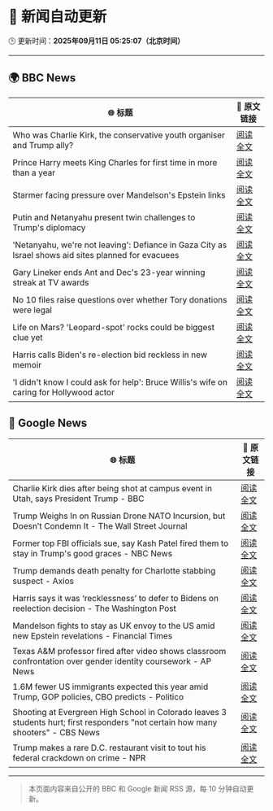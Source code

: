 # 🧠 新闻自动更新

🕒 更新时间：**2025年09月11日 05:25:07（北京时间）**

---

## 🌍 BBC News

| 🌐 标题 | 🔗 原文链接 |
|--------|-------------|
| Who was Charlie Kirk, the conservative youth organiser and Trump ally? | [阅读全文](https://www.bbc.com/news/articles/cdxqnkwerj7o?at_medium=RSS&at_campaign=rss) |
| Prince Harry meets King Charles for first time in more than a year | [阅读全文](https://www.bbc.com/news/articles/cly14jq42djo?at_medium=RSS&at_campaign=rss) |
| Starmer facing pressure over Mandelson's Epstein links | [阅读全文](https://www.bbc.com/news/articles/cwy9jqn0vyjo?at_medium=RSS&at_campaign=rss) |
| Putin and Netanyahu present twin challenges to Trump's diplomacy | [阅读全文](https://www.bbc.com/news/articles/cvg9pnpqm2jo?at_medium=RSS&at_campaign=rss) |
| 'Netanyahu, we're not leaving': Defiance in Gaza City as Israel shows aid sites planned for evacuees | [阅读全文](https://www.bbc.com/news/articles/c0lkz0l4x51o?at_medium=RSS&at_campaign=rss) |
| Gary Lineker ends Ant and Dec's 23-year winning streak at TV awards | [阅读全文](https://www.bbc.com/news/articles/cg7dgd394kno?at_medium=RSS&at_campaign=rss) |
| No 10 files raise questions over whether Tory donations were legal | [阅读全文](https://www.bbc.com/news/articles/cp3qww29146o?at_medium=RSS&at_campaign=rss) |
| Life on Mars? 'Leopard-spot' rocks could be biggest clue yet | [阅读全文](https://www.bbc.com/news/articles/cd725pj0g9ro?at_medium=RSS&at_campaign=rss) |
| Harris calls Biden's re-election bid reckless in new memoir | [阅读全文](https://www.bbc.com/news/articles/cq5jgg1491do?at_medium=RSS&at_campaign=rss) |
| 'I didn't know I could ask for help': Bruce Willis's wife on caring for Hollywood actor | [阅读全文](https://www.bbc.com/news/videos/cp8j2v458z8o?at_medium=RSS&at_campaign=rss) |

## 📰 Google News

| 🌐 标题 | 🔗 原文链接 |
|--------|-------------|
| Charlie Kirk dies after being shot at campus event in Utah, says President Trump - BBC | [阅读全文](https://news.google.com/rss/articles/CBMiVEFVX3lxTFAwRkllRTNpOWlRU3ZFMVdLbjhSSkRfOGNILUdEcUtNUi13eWx4QTRqY0VGam5Ka2xJZzNRUlVpTHpzV2Vqd21rQkVzV0lDdE1rV2NMNA?oc=5) |
| Trump Weighs In on Russian Drone NATO Incursion, but Doesn’t Condemn It - The Wall Street Journal | [阅读全文](https://news.google.com/rss/articles/CBMitAFBVV95cUxNRmxCcDJ5VUpYWTNhWFlGbld2NDh2UkY0REY0aDJqeTVtY1U2cUdadWxGRldLRkFTX1dFRVVhZkgzWkNFbm9lTUJ0eHhpUEFNdWZ3SUxQWkJ1aEpoeUFOOEJfc3lkaW5QdTd0bUhGZzRWM19oLWItY1BDaVJKTUM2QWVoNVBRdV80Yjc5cGpJbkhyWjA3bVoyeGp3bjNUNkJWRjhPWGlfdEFBZ1VwUXA5dThzenY?oc=5) |
| Former top FBI officials sue, say Kash Patel fired them to stay in Trump's good graces - NBC News | [阅读全文](https://news.google.com/rss/articles/CBMizgFBVV95cUxPNVhON1gxay1iSHByWEFoejhEeDFweFh1cUh4RUQ1b1ZmTUl5OXJNYjh2R2x4SThZTEpPVDV3MzB2aENhN2ZvYzZXMUR4Q1pVNlJjMGo3bzVTOGljUkota3U4cHdaMzBIUEZNNU1YNjVWMnMwV21WNXh6aTNTWUQ5RVFUUWd1ZnhwTXUzbTJUdmZlcmQ5ZEhRLW5VU0RabnJERVFzYzY3a0cwb1c5ZEFzUFl4Y1hnYTBrOWkwQXFyVEotdHhBaHN0QjBSY0d3d9IBVkFVX3lxTE4tZmhIb21UcDExQ204T0xJeS1HQnh1ck9XQ3RxZXFFeHk3ZUZLdThNdEw2ejgxUjQ0RVo4dWJ5N0U3RVlBdWRmUThWTHJHNVdlZTNLb293?oc=5) |
| Trump demands death penalty for Charlotte stabbing suspect - Axios | [阅读全文](https://news.google.com/rss/articles/CBMiigFBVV95cUxOWkdaWXhQMnRGVGhLM1FlNDA0N2RyMXV1SVE0ZGo4ai04aXNvektSanNfYklCTThKLTBQbGFZLW9aSTBPVlhVeTB1OTJJRkc0eXdKVDdRX2hNTDgwc1lUVlRTeVIxVUNUM0hCVXRxMi1KaFhrQU1Xb2lWTkZMX2NtN1dOMy1xSTFsOVE?oc=5) |
| Harris says it was ‘recklessness’ to defer to Bidens on reelection decision - The Washington Post | [阅读全文](https://news.google.com/rss/articles/CBMiogFBVV95cUxPZzl2enQ3ZkUyOTZhc2N6a3hFbjBBRF83dHUzQV8zN19XZWhONWRLSkwtN0dpTy1Pb2NKTWtPVDJiQ3ZOSGpBNnRqeUNtb0dWNkZiUVA3XzFLeHFkQ1pGSVVzU2I2dUQ4Sk5Wd2tHN3gxaXoyN25YRjFIQ3lQQjBueHVUTlFUVHBhbHVZSTBlakg5d0hGQ21KVGFPWFlmTXNKaUE?oc=5) |
| Mandelson fights to stay as UK envoy to the US amid new Epstein revelations - Financial Times | [阅读全文](https://news.google.com/rss/articles/CBMicEFVX3lxTE1nUjZrazRVM2htTXk5a0R3QTJsYmlHQTgzMWVGX0RZNkRrNWNSLTBtUHVXY2J3ZzlCb3duaXk1YmJQSG5GelB6d0RXQTZNOTZJWlRQQ2t4d2F0dU9vaDU2dDFQOU95S00xbUVCRmstdUY?oc=5) |
| Texas A&M professor fired after video shows classroom confrontation over gender identity coursework - AP News | [阅读全文](https://news.google.com/rss/articles/CBMiogFBVV95cUxQbzd2Mkp0bUJ6SWYxcDR4MllPZ29vUGNyX0tTc21RWXh5NGxJVU9ZVVhmMlZhQmVkdHlhV2tpRFRhbU4wQkVlYkpMeFQxczVIZ0RKc2pvOXBoTWNwaWMydjBmQ1UyeGJUVnU2UUxfRkpiOTFkbEdScXZSU0FJalhrVnNNWkF2NjhhVkZFYlpYbFNZQS1qSEtDWkF5Rnh6VG5QWnc?oc=5) |
| 1.6M fewer US immigrants expected this year amid Trump, GOP policies, CBO predicts - Politico | [阅读全文](https://news.google.com/rss/articles/CBMi4AFBVV95cUxORzJQdUd1U1hsU3djYlBOTGV6WmxKVV9jUU5URkJ0SWs4MTJ2VzBhckpZMDNvM2RUSWpCdGxPLVZDcy1lY3NqeEhfeVJpNjdqZnpfSTUybzU0ZXF6SGZvWVZHWGdGMGRDcURycmo0blhGaW9nWG5yaENnajZIeFBTeWhYdTFrSWNzVzB0dG5zN19lOXlJY3EwNFdCYUZweEpZLVphb1ZiT3BlenUtT2NhNENCX2VrNXd0X055emc2LUEyU1Vyc1JXdlFuQjgyTC13M0FaWUR2dHc3QkFIVjJwaw?oc=5) |
| Shooting at Evergreen High School in Colorado leaves 3 students hurt; first responders "not certain how many shooters" - CBS News | [阅读全文](https://news.google.com/rss/articles/CBMikAFBVV95cUxQb0RpbTlmTFFSQlNEdF9iekpKSEJDWWxJRmtXNVpuazhHeVVDWk5TYnBseEtYcUNweE5JVUhSbGpfVzdFREx2enJBYzdabHRjenFiSUxKRW5nUDVsTmNiVzl1WmRSV2dDQjBpbTlOWE10dXA5eW1zV3dTekdUTTlfSlVwbjcyNlBXM1FrMUlxaFE?oc=5) |
| Trump makes a rare D.C. restaurant visit to tout his federal crackdown on crime - NPR | [阅读全文](https://news.google.com/rss/articles/CBMijwFBVV95cUxNdDIySnRZMnQ1Z3FXNU1WcVVXVV9QX1JuaDQ3LUxrMHI2LXBmSUthM0FEd2hQaDB0OENVZnAyREZpdDhFVTJjODY5QzNjbUN4WEdXdzV3TUVIc045Qy1Gdk1wcVFWUXo5bTE2Z2J5dC03aHlydVlYUHF4XzJhVjhaNXdQOHRQRU5SVm5jSFBtOA?oc=5) |

---
> 本页面内容来自公开的 BBC 和 Google 新闻 RSS 源，每 10 分钟自动更新。